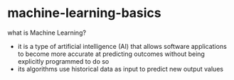 # machine-learning-basics

what is Machine Learning?
  * it is a type of artificial intelligence (AI) that allows software applications to become more accurate at predicting outcomes 
      without being explicitly programmed to do so
  * its algorithms use historical data as input to predict new output values
